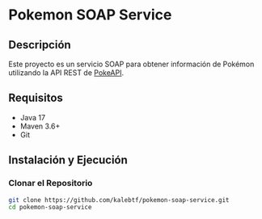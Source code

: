 # Pokemon SOAP Service

## Descripción

Este proyecto es un servicio SOAP para obtener información de Pokémon utilizando la API REST de [PokeAPI](https://pokeapi.com/).

## Requisitos

- Java 17
- Maven 3.6+
- Git

## Instalación y Ejecución

### Clonar el Repositorio

```sh
git clone https://github.com/kalebtf/pokemon-soap-service.git
cd pokemon-soap-service
